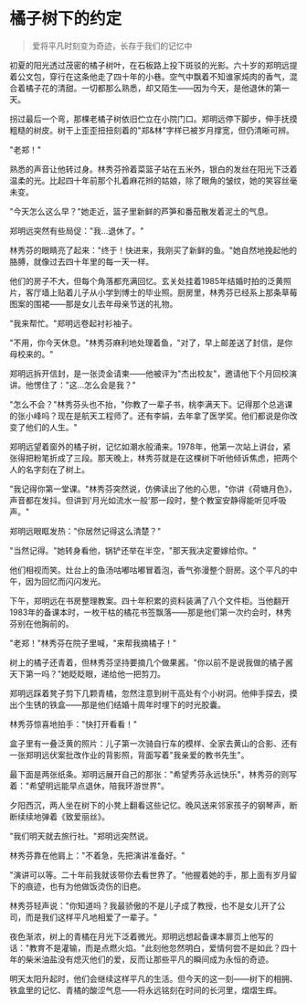# 橘子树下的约定

> 爱将平凡时刻变为奇迹，长存于我们的记忆中

初夏的阳光透过茂密的橘子树叶，在石板路上投下斑驳的光影。六十岁的郑明远提着公文包，穿行在这条他走了四十年的小巷。空气中飘着不知谁家炖肉的香气，混合着橘子花的清甜。一切都那么熟悉，却又陌生——因为今天，是他退休的第一天。

拐过最后一个弯，那棵老橘子树依旧伫立在小院门口。郑明远停下脚步，伸手抚摸粗糙的树皮。树干上歪歪扭扭刻着的"郑&林"字样已被岁月撑宽，但仍清晰可辨。

"老郑！"

熟悉的声音让他转过身。林秀芬拎着菜篮子站在五米外，银白的发丝在阳光下泛着温柔的光。比起四十年前那个扎着麻花辫的姑娘，除了眼角的皱纹，她的笑容丝毫未变。

"今天怎么这么早？"她走近，篮子里新鲜的芦笋和番茄散发着泥土的气息。

郑明远突然有些局促："我...退休了。"

林秀芬的眼睛亮了起来："终于！快进来，我刚买了新鲜的鱼。"她自然地挽起他的胳膊，就像过去四十年里的每一天一样。

他们的房子不大，但每个角落都充满回忆。玄关处挂着1985年结婚时拍的泛黄照片，客厅墙上贴着儿子从小学到博士的毕业照。厨房里，林秀芬已经系上那条草莓图案的围裙——那是女儿去年母亲节送的礼物。

"我来帮忙。"郑明远卷起衬衫袖子。

"不用，你今天休息。"林秀芬麻利地处理着鱼，"对了，早上邮差送了封信，是你母校来的。"

郑明远拆开信封，是一张烫金请柬——他被评为"杰出校友"，邀请他下个月回校演讲。他愣住了："这...怎么会是我？"

"怎么不会？"林秀芬头也不抬，"你教了一辈子书，桃李满天下。记得那个总逃课的张小峰吗？现在是航天工程师了。还有李娟，去年拿了医学奖。他们都说是你改变了他们的人生。"

郑明远望着窗外的橘子树，记忆如潮水般涌来。1978年，他第一次站上讲台，紧张得把粉笔折成了三段。那天晚上，林秀芬就是在这棵树下听他倾诉焦虑，把两个人的名字刻在了树上。

"我记得你第一堂课。"林秀芬突然说，仿佛读出了他的心思，"你讲《荷塘月色》，声音都在发抖。但讲到'月光如流水一般'那一段时，整个教室安静得能听见呼吸声。"

郑明远眼眶发热："你居然记得这么清楚？"

"当然记得。"她转身看他，锅铲还举在半空，"那天我决定要嫁给你。"

他们相视而笑。灶台上的鱼汤咕嘟咕嘟冒着泡，香气弥漫整个厨房。这个平凡的中午，因为回忆而闪闪发光。

下午，郑明远在书房整理教案。四十年积累的资料装满了八个文件柜。当他翻开1983年的备课本时，一枚干枯的橘花书签飘落——那是他们第一次约会时，林秀芬别在他胸前的。

"老郑！"林秀芬在院子里喊，"来帮我摘橘子！"

树上的橘子还青着，但林秀芬坚持要摘几个做果酱。"你以前不是说我做的橘子酱天下第一吗？"她眨眨眼，递给他一把剪刀。

郑明远踩着凳子剪下几颗青橘，忽然注意到树干高处有个小树洞。他伸手探去，摸出个生锈的铁盒——那是他们结婚十周年时埋下的时光胶囊。

林秀芬惊喜地拍手："快打开看看！"

盒子里有一叠泛黄的照片：儿子第一次骑自行车的模样、全家去黄山的合影、还有一张郑明远伏案批改作业的背影照，背面写着"我亲爱的教书先生"。

最下面是两张纸条。郑明远展开自己的那张："希望秀芬永远快乐"，林秀芬的则写着："希望明远能早点退休，陪我环游世界"。

夕阳西沉，两人坐在树下的小凳上翻看这些记忆。晚风送来邻家孩子的钢琴声，断断续续地弹着《致爱丽丝》。

"我们明天就去旅行社。"郑明远突然说。

林秀芬靠在他肩上："不着急，先把演讲准备好。"

"演讲可以等。二十年前我就该带你去看世界了。"他握着她的手，那上面有岁月留下的痕迹，也有为他做饭烫伤的旧疤。

林秀芬轻声说："你知道吗？我最骄傲的不是儿子成了教授，也不是女儿开了公司，而是我们这样平凡地相爱了一辈子。"

夜色渐浓，树上的青橘在月光下泛着微光。郑明远想起备课本扉页上他写的话："教育不是灌输，而是点燃火焰。"此刻他忽然明白，爱情何尝不是如此？四十年的柴米油盐没有熄灭他们的爱，反而让那些平凡的瞬间成为永恒的奇迹。

明天太阳升起时，他们会继续这样平凡的生活。但今天的这一刻——树下的相拥、铁盒里的记忆、青橘的酸涩气息——将永远铭刻在时间的长河里，熠熠生辉。